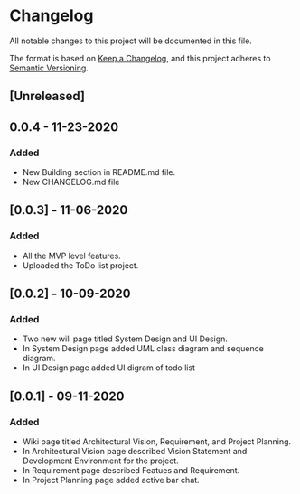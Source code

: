 # Changelog
All notable changes to this project will be documented in this file.

The format is based on [Keep a Changelog](https://keepachangelog.com/en/1.0.0/),
and this project adheres to [Semantic Versioning](https://semver.org/spec/v2.0.0.html).

## [Unreleased]

## 0.0.4 - 11-23-2020
### Added
- New Building section in README.md file.
- New CHANGELOG.md file

## [0.0.3] - 11-06-2020
### Added
- All the MVP level features.
- Uploaded the ToDo list project.

## [0.0.2] - 10-09-2020
### Added
- Two new wili page titled System Design and UI Design.
- In System Design page added UML class diagram and sequence diagram.
- In UI Design page added UI digram of todo list

## [0.0.1] - 09-11-2020
### Added
- Wiki page titled Architectural Vision, Requirement, and Project Planning.
- In Architectural Vision page described Vision Statement and Development Environment for the project.
- In Requirement page described Featues and Requirement.
- In Project Planning page added active bar chat.

